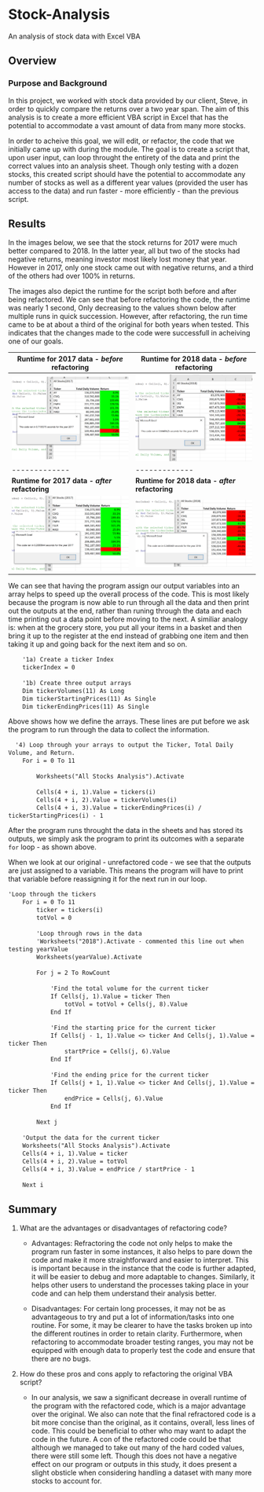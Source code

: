# Stock-Analysis
An analysis of stock data with Excel VBA

## Overview
### Purpose and Background
In this project, we worked with stock data provided by our client, Steve, in order to quickly compare the returns over a two year span. The aim of this analysis is to create a more efficient VBA script in Excel that has the potential to accommodate a vast amount of data from many more stocks.
 
In order to acheive this goal, we will edit, or refactor, the code that we initially came up with  during the module. The goal is to create a script that, upon user input, can loop throught the entirety of the data and print the correct values into an analysis sheet. Though only testing with a dozen stocks, this created script should have the potential to accommodate any number of stocks as well as a different year values (provided the user has access to the data) and run faster - more efficiently - than the previous script.

## Results
In the images below, we see that the stock returns for 2017 were much better compared to 2018. In the latter year, all but two of the stocks had negative returns, meaning investor most likely lost money that year. However in 2017, only one stock came out with negative returns, and a third of the others had over 100% in returns. 

The images also depict the runtime for the script both before and after being refactored. We can see that before refactoring the code, the runtime was nearly 1 second, Only decreasing to the values shown below after multiple runs in quick succession. However, after refactoring, the run time came to be at about a third of the original for both years when tested. This indicates that the changes made to the code were successfull in acheiving one of our goals.

| Runtime for 2017 data - _before_ refactoring | Runtime for 2018 data - _before_ refactoring |
| ------------- | ------------- |
| ![](https://github.com/chichi-ugo/stock-analysis/blob/main/Resources/VBA_Challenge_2017_module.PNG?raw=true) | ![](https://github.com/chichi-ugo/stock-analysis/blob/main/Resources/VBA_Challenge_2018_module.PNG?raw=true) |
| ------------- | ------------- |
| **Runtime for 2017 data - _after_ refactoring** | **Runtime for 2018 data - _after_ refactoring** |
| ![](https://github.com/chichi-ugo/stock-analysis/blob/main/Resources/VBA_Challenge_2017_refactored.PNG?raw=true) | ![](https://github.com/chichi-ugo/stock-analysis/blob/main/Resources/VBA_Challenge_2018_refactored.PNG?raw=true) |

We can see that having the program assign our output variables into an array helps to speed up the overall process of the code. This is most likely because the program is now able to run through all the data and then print out the outputs at the end, rather than runing through the data and each time printing out a data point before moving to the next. A similiar analogy is: when at the grocery store, you put all your items in a basket and then bring it up to the register at the end instead of grabbing one item and then taking it up and going back for the next item and so on.

```
    '1a) Create a ticker Index
    tickerIndex = 0

    '1b) Create three output arrays
    Dim tickerVolumes(11) As Long
    Dim tickerStartingPrices(11) As Single
    Dim tickerEndingPrices(11) As Single
```   
Above shows how we define the arrays. These lines are put before we ask the program to run through the data to collect the information. 

```
  '4) Loop through your arrays to output the Ticker, Total Daily Volume, and Return.
    For i = 0 To 11
        
        Worksheets("All Stocks Analysis").Activate
        
        Cells(4 + i, 1).Value = tickers(i)
        Cells(4 + i, 2).Value = tickerVolumes(i)
        Cells(4 + i, 3).Value = tickerEndingPrices(i) / tickerStartingPrices(i) - 1
```
After the program runs throught the data in the sheets and has stored its outputs, we simply ask the program to print its outcomes with a separate `for` loop - as shown above.

When we look at our original - unrefactored code - we see that the outputs are just assigned to a variable. This means the program will have to print that variable before reassigning it for the next run in our loop.

```
'Loop through the tickers
    For i = 0 To 11
        ticker = tickers(i)
        totVol = 0

        'Loop through rows in the data
        'Worksheets("2018").Activate - commented this line out when testing yearValue
        Worksheets(yearValue).Activate
        
        For j = 2 To RowCount

            'Find the total volume for the current ticker
            If Cells(j, 1).Value = ticker Then
                totVol = totVol + Cells(j, 8).Value
            End If

            'Find the starting price for the current ticker
            If Cells(j - 1, 1).Value <> ticker And Cells(j, 1).Value = ticker Then
                startPrice = Cells(j, 6).Value
            End If

            'Find the ending price for the current ticker
            If Cells(j + 1, 1).Value <> ticker And Cells(j, 1).Value = ticker Then
                endPrice = Cells(j, 6).Value
            End If

        Next j

    'Output the data for the current ticker
    Worksheets("All Stocks Analysis").Activate
    Cells(4 + i, 1).Value = ticker
    Cells(4 + i, 2).Value = totVol
    Cells(4 + i, 3).Value = endPrice / startPrice - 1

    Next i
```

## Summary
1. What are the advantages or disadvantages of refactoring code?
    - Advantages: Refractoring the code not only helps to make the program run faster in some instances, it also helps to pare down the code and make it more straightforward and easier to interpret. This is important because in the instance that the code is further adapted, it will be easier to debug and more adaptable to changes. Similarly, it helps other users to understand the processes taking place in your code and can help them understand their analysis better. 
      
    - Disadvantages: For certain long processes, it may not be as advantageous to try and put a lot of information/tasks into one routine. For some, it may be clearer to have the tasks broken up into the different routines in order to retain clarity. Furthermore, when refactoring to accommodate broader testing ranges, you may not be equipped with enough data to properly test the code and ensure that there are no bugs.
 
2. How do these pros and cons apply to refactoring the original VBA script?
    - In our analysis, we saw a significant decrease in overall runtime of the program with the refactored code, which is a major advantage over the original. We also can note that the final refractored code is a bit more concise than the original, as it contains, overall, less lines of code. This could be beneficial to other who may want to adapt the code in the future. A con of the refactored code could be that although we managed to take out many of the hard coded values, there were still some left. Though this does not have a negative effect on our program or outputs in this study, it does present a slight obsticle when considering handling a dataset with many more stocks to account for. 
